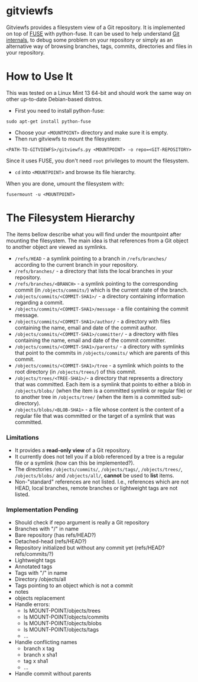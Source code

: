 gitviewfs
========
Gitviewfs provides a filesystem view of a Git repository. It is implemented on
top of [FUSE](http://fuse.sourceforge.net/) with python-fuse. It can be used
to help understand [Git internals](http://git-scm.com/book/en/Git-Internals-Git-Objects),
to debug some problem on your repository or simply as an alternative way of
browsing branches, tags, commits, directories and files in your repository.


How to Use It
===========
This was tested on a Linux Mint 13 64-bit and should work the same way on other
up-to-date Debian-based distros.

* First you need to install python-fuse:
``` shell
sudo apt-get install python-fuse
```

* Choose your `<MOUNTPOINT>` directory and make sure it is empty.
* Then run gitviewfs to mount the filesystem:
``` shell
<PATH-TO-GITVIEWFS>/gitviewfs.py <MOUNTPOINT> -o repo=<GIT-REPOSITORY>
```
Since it uses FUSE, you don't need `root` privileges to mount the filesystem.

* `cd` into `<MOUNTPOINT>` and browse its file hierarchy.


When you are done, umount the filesystem with:
``` shell
fusermount -u <MOUNTPOINT>
```


The Filesystem Hierarchy
=====================
The items bellow describe what you will find under the mountpoint after mounting
the filesystem. The main idea is that references from a Git object to another
object are viewed as symlinks.
* `/refs/HEAD` - a symlink pointing to a branch in `/refs/branches/` according to
the current branch in your repository.
* `/refs/branches/` - a directory that lists the local branches in your repository.
* `/refs/branches/<BRANCH>` - a symlink pointing to the corresponding commit (in
  `/objects/commits/`) which is the current state of the branch.
* `/objects/commits/<COMMIT-SHA1>/` - a directory containing information regarding
 a commit.
* `/objects/commits/<COMMIT-SHA1>/message` - a file containing the commit message.
* `/objects/commits/<COMMIT-SHA1>/author/` - a directory with files containing the
  name, email and date of the commit author.
* `/objects/commits/<COMMIT-SHA1>/committer/` - a directory with files containing
  the name, email and date of the commit committer.
* `/objects/commits/<COMMIT-SHA1>/parents/` - a directory with symlinks that point
  to the commits in `/objects/commits/` which are parents of this commit.
* `/objects/commits/<COMMIT-SHA1>/tree` - a symlink which points to the root directory
  (in `/objects/trees/`) of this commit.
* `/objects/trees/<TREE-SHA1>/`- a directory that represents a directory that 
  was committed. Each item is a symlink that points to either a blob in
  `/objects/blobs/` (when the item is a committed symlink or regular file) or to
  another tree in `/objects/tree/` (when the item is a committed sub-directory).
* `/objects/blobs/<BLOB-SHA1>` - a file whose content is the content of a
  regular file that was committed or the target of a symlink that was committed.


### Limitations
* It provides a **read-only view** of a Git repository.
* It currently does not tell you if a blob referenced by a tree is a regular
  file or a symlink (how can this be implemented?).
* The directories `/objects/commits/`, `/objects/tags/`, `/objects/trees/`,
  `/objects/blobs/`  and `/objects/all/`, **cannot** be used to **list** items.
* Non-"standard" references are not listed. I.e., references which are not HEAD,
  local branches, remote branches or lightweight tags are not listed.


### Implementation Pending
* Should check if repo argument is really a Git repository
* Branches with "/" in name
* Bare repository (has refs/HEAD?)
* Detached-head (refs/HEAD?)
* Repository initialized but without any commit yet (refs/HEAD? refs/commits/?)
* Lightweight tags
* Annotated tags
* Tags with "/" in name
* Directory /objects/all
* Tags pointing to an object which is not a commit
* notes
* objects replacement
* Handle errors:
	* ls MOUNT-POINT/objects/trees
	* ls MOUNT-POINT/objects/commits
	* ls MOUNT-POINT/objects/blobs
	* ls MOUNT-POINT/objects/tags
	* ...
* Handle conflicting names
	* branch x tag
	* branch x sha1
	* tag x sha1
	* ...
* Handle commit without parents

